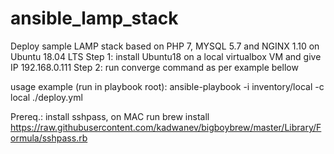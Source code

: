 # ansible_lamp_stack

Deploy sample LAMP stack based on PHP 7, MYSQL 5.7 and NGINX 1.10 on Ubuntu 18.04 LTS
Step 1: install Ubuntu18 on a local virtualbox VM and give IP 192.168.0.111
Step 2: run converge command as per example bellow

usage example (run in playbook root): ansible-playbook -i inventory/local -c local ./deploy.yml

Prereq.: install sshpass, on MAC run brew install https://raw.githubusercontent.com/kadwanev/bigboybrew/master/Library/Formula/sshpass.rb
